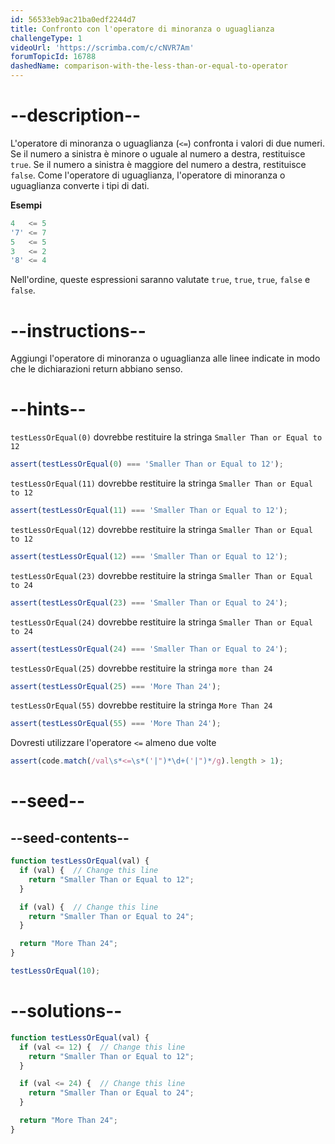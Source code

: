 ```yaml
---
id: 56533eb9ac21ba0edf2244d7
title: Confronto con l'operatore di minoranza o uguaglianza
challengeType: 1
videoUrl: 'https://scrimba.com/c/cNVR7Am'
forumTopicId: 16788
dashedName: comparison-with-the-less-than-or-equal-to-operator
---
```


# --description--

L'operatore di minoranza o uguaglianza (`<=`) confronta i valori di due numeri. Se il numero a sinistra è minore o uguale al numero a destra, restituisce `true`. Se il numero a sinistra è maggiore del numero a destra, restituisce `false`. Come l'operatore di uguaglianza, l'operatore di minoranza o uguaglianza converte i tipi di dati.

**Esempi**

```js
4   <= 5
'7' <= 7
5   <= 5
3   <= 2
'8' <= 4
```

Nell'ordine, queste espressioni saranno valutate `true`, `true`, `true`, `false` e `false`.

# --instructions--

Aggiungi l'operatore di minoranza o uguaglianza alle linee indicate in modo che le dichiarazioni return abbiano senso.

# --hints--

`testLessOrEqual(0)` dovrebbe restituire la stringa `Smaller Than or Equal to 12`

```js
assert(testLessOrEqual(0) === 'Smaller Than or Equal to 12');
```

`testLessOrEqual(11)` dovrebbe restituire la stringa `Smaller Than or Equal to 12`

```js
assert(testLessOrEqual(11) === 'Smaller Than or Equal to 12');
```

`testLessOrEqual(12)` dovrebbe restituire la stringa `Smaller Than or Equal to 12`

```js
assert(testLessOrEqual(12) === 'Smaller Than or Equal to 12');
```

`testLessOrEqual(23)` dovrebbe restituire la stringa `Smaller Than or Equal to 24`

```js
assert(testLessOrEqual(23) === 'Smaller Than or Equal to 24');
```

`testLessOrEqual(24)` dovrebbe restituire la stringa `Smaller Than or Equal to 24`

```js
assert(testLessOrEqual(24) === 'Smaller Than or Equal to 24');
```

`testLessOrEqual(25)` dovrebbe restituire la stringa `more than 24`

```js
assert(testLessOrEqual(25) === 'More Than 24');
```

`testLessOrEqual(55)` dovrebbe restituire la stringa `More Than 24`

```js
assert(testLessOrEqual(55) === 'More Than 24');
```

Dovresti utilizzare l'operatore `<=` almeno due volte

```js
assert(code.match(/val\s*<=\s*('|")*\d+('|")*/g).length > 1);
```

# --seed--

## --seed-contents--

```js
function testLessOrEqual(val) {
  if (val) {  // Change this line
    return "Smaller Than or Equal to 12";
  }

  if (val) {  // Change this line
    return "Smaller Than or Equal to 24";
  }

  return "More Than 24";
}

testLessOrEqual(10);
```

# --solutions--

```js
function testLessOrEqual(val) {
  if (val <= 12) {  // Change this line
    return "Smaller Than or Equal to 12";
  }

  if (val <= 24) {  // Change this line
    return "Smaller Than or Equal to 24";
  }

  return "More Than 24";
}
```
